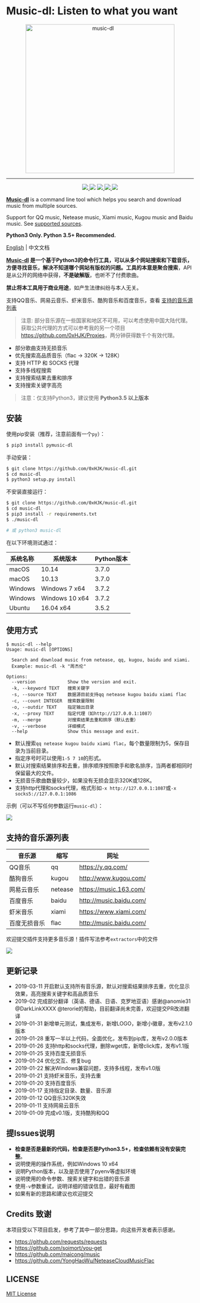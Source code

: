 # Music-dl: Listen to what you want

<p align="center">
  <a href="https://github.com/0xHJK/music-dl">
    <img src="https://github.com/0xHJK/music-dl/raw/master/static/logo.png" height="400" alt="music-dl">
  </a>
</p>
<hr>
<p align="center">
  <a href="https://travis-ci.org/0xHJK/music-dl">
    <img src="https://travis-ci.org/0xHJK/music-dl.svg">
  </a>
  <a><img src="https://img.shields.io/pypi/pyversions/pymusic-dl.svg"></a>
  <a href="https://codecov.io/gh/0xHJK/music-dl">
    <img src="https://codecov.io/gh/0xHJK/music-dl/branch/master/graph/badge.svg"/>
  </a>
  <a href="https://github.com/0xHJK/music-dl/releases">
    <img src="https://img.shields.io/github/release/0xHJK/music-dl.svg">
  </a>
  <a><img src="https://img.shields.io/github/license/0xHJK/music-dl.svg"></a>
</p>

**[Music-dl](https://github.com/0xHJK/music-dl)** is a command line tool which helps you search and download music from multiple sources.

Support for QQ music, Netease music, Xiami music, Kugou music and Baidu music. See [supported sources](#支持的音乐源列表).

**Python3 Only. Python 3.5+ Recommended.**

[English](https://github.com/0xHJK/music-dl/blob/master/README.en.md) | 中文文档

**[Music-dl](https://github.com/0xHJK/music-dl)
**是一个基于Python3的命令行工具，可以从多个网站搜索和下载音乐，方便寻找音乐，解决不知道哪个网站有版权的问题。工具的本意是**聚合搜索**，API
是从公开的网络中获得，**不是破解版**，也听不了付费歌曲。

**禁止将本工具用于商业用途**，如产生法律纠纷与本人无关。

支持QQ音乐、网易云音乐、虾米音乐、酷狗音乐和百度音乐，查看 [支持的音乐源列表](#支持的音乐源列表)

> 注意: 部分音乐源在一些国家和地区不可用，可以考虑使用中国大陆代理。获取公共代理的方式可以参考我的另一个项目<https://github.com/0xHJK/Proxies>，两分钟获得数千个有效代理。

- 部分歌曲支持无损音乐
- 优先搜索高品质音乐（flac -> 320K -> 128K）
- 支持 HTTP 和 SOCKS 代理
- 支持多线程搜索
- 支持搜索结果去重和排序
- 支持搜索关键字高亮

> 注意：仅支持Python3，建议使用 **Python3.5 以上版本**

## 安装

使用pip安装（推荐，注意前面有一个`py`）：

```bash
$ pip3 install pymusic-dl
```

手动安装：

```bash
$ git clone https://github.com/0xHJK/music-dl.git
$ cd music-dl
$ python3 setup.py install
```

不安装直接运行：

```bash
$ git clone https://github.com/0xHJK/music-dl.git
$ cd music-dl
$ pip3 install -r requirements.txt
$ ./music-dl

# 或 python3 music-dl
```

在以下环境测试通过：

| 系统名称 | 系统版本       | Python版本 |
| -------- | -------------- | ---------- |
| macOS    | 10.14          | 3.7.0      |
| macOS    | 10.13          | 3.7.0      |
| Windows  | Windows 7 x64  | 3.7.2      |
| Windows  | Windows 10 x64 | 3.7.2      |
| Ubuntu   | 16.04 x64      | 3.5.2      |

## 使用方式

```
$ music-dl --help
Usage: music-dl [OPTIONS]

  Search and download music from netease, qq, kugou, baidu and xiami.
  Example: music-dl -k "周杰伦"

Options:
  --version            Show the version and exit.
  -k, --keyword TEXT   搜索关键字
  -s, --source TEXT    数据源目前支持qq netease kugou baidu xiami flac
  -c, --count INTEGER  搜索数量限制
  -o, --outdir TEXT    指定输出目录
  -x, --proxy TEXT     指定代理（如http://127.0.0.1:1087）
  -m, --merge          对搜索结果去重和排序（默认去重）
  -v, --verbose        详细模式
  --help               Show this message and exit.
```

- 默认搜索`qq netease kugou baidu xiami flac`，每个数量限制为5，保存目录为当前目录。
- 指定序号时可以使用`1-5 7 10`的形式。
- 默认对搜索结果排序和去重，排序顺序按照歌手和歌名排序，当两者都相同时保留最大的文件。
- 无损音乐歌曲数量较少，如果没有无损会显示320K或128K。
- 支持http代理和socks代理，格式形如`-x http://127.0.0.1:1087`或`-x socks5://127.0.0.1:1086`

示例（可以不写任何参数运行`music-dl`）：

![](https://github.com/0xHJK/music-dl/raw/master/static/preview.png)

## 支持的音乐源列表

| 音乐源       | 缩写    | 网址                      |
| ------------ | ------- | ------------------------- |
| QQ音乐       | qq      | <https://y.qq.com/>       |
| 酷狗音乐     | kugou   | <http://www.kugou.com/>   |
| 网易云音乐   | netease | <https://music.163.com/>  |
| 百度音乐     | baidu   | <http://music.baidu.com/> |
| 虾米音乐     | xiami   | <https://www.xiami.com/>  |
| 百度无损音乐 | flac    | <http://music.baidu.com/> |

欢迎提交插件支持更多音乐源！插件写法参考`extractors`中的文件

![](https://github.com/0xHJK/music-dl/raw/master/static/fork.png)

## 更新记录

- 2019-03-11 开启默认支持所有音乐源，默认对搜索结果排序去重，优化显示效果，高亮搜索关键字和高品质音乐
- 2019-02 完成部分翻译（英语、德语、日语、克罗地亚语）感谢@anomie31 @DarkLinkXXXX @terorie的帮助，目前翻译尚未完善，欢迎提交PR改进翻译
- 2019-01-31 新增单元测试，集成发布，新增LOGO，新增小徽章，发布v2.1.0版本
- 2019-01-28 重写一半以上代码，全面优化，发布到pip库，发布v2.0.0版本
- 2019-01-26 支持http和socks代理，删除wget库，新增click库，发布v1.1版
- 2019-01-25 支持百度无损音乐
- 2019-01-24 优化交互、修复bug
- 2019-01-22 解决Windows兼容问题，支持多线程，发布v1.0版
- 2019-01-21 支持虾米音乐，支持去重
- 2019-01-20 支持百度音乐
- 2019-01-17 支持指定目录、数量、音乐源
- 2019-01-12 QQ音乐320K失效
- 2019-01-11 支持网易云音乐
- 2019-01-09 完成v0.1版，支持酷狗和QQ

## 提Issues说明

- **检查是否是最新的代码，检查是否是Python3.5+，检查依赖有没有安装完整**。
- 说明使用的操作系统，例如Windows 10 x64
- 说明Python版本，以及是否使用了pyenv等虚拟环境
- 说明使用的命令参数、搜索关键字和出错的音乐源
- 使用`-v`参数重试，说明详细的错误信息，最好有截图
- 如果有新的思路和建议也欢迎提交

## Credits 致谢

本项目受以下项目启发，参考了其中一部分思路，向这些开发者表示感谢。

- <https://github.com/requests/requests>
- <https://github.com/soimort/you-get>
- <https://github.com/maicong/music>
- <https://github.com/YongHaoWu/NeteaseCloudMusicFlac>

## LICENSE

[MIT License](https://github.com/0xHJK/music-dl/blob/master/LICENSE)

